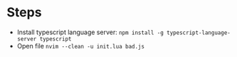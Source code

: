 # Steps

* Install typescript language server: `npm install -g typescript-language-server typescript`
* Open file `nvim --clean -u init.lua bad.js`

